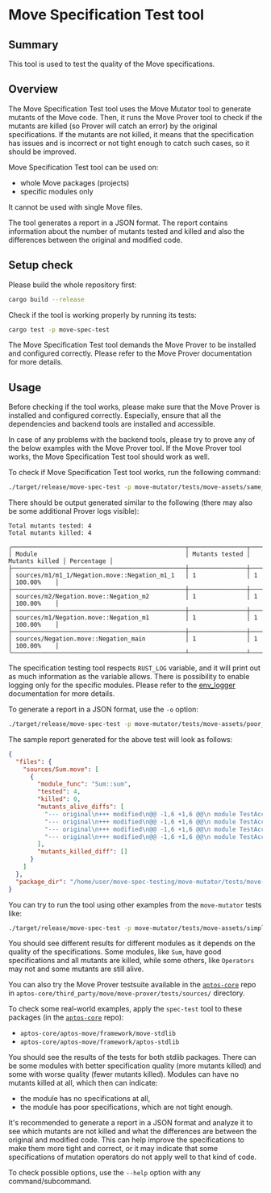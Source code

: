 # Move Specification Test tool

## Summary

This tool is used to test the quality of the Move specifications.

## Overview

The Move Specification Test tool uses the Move Mutator tool to generate mutants
of the Move code. Then, it runs the Move Prover tool to check if the mutants
are killed (so Prover will catch an error) by the original specifications.
If the mutants are not killed, it means that the specification has issues and
is incorrect or not tight enough to catch such cases, so it should be improved.

Move Specification Test tool can be used on:
- whole Move packages (projects)
- specific modules only

It cannot be used with single Move files.

The tool generates a report in a JSON format. The report contains information
about the number of mutants tested and killed and also the differences between
the original and modified code.

## Setup check

Please build the whole repository first:
```bash
cargo build --release
```

Check if the tool is working properly by running its tests:
```bash
cargo test -p move-spec-test
```

The Move Specification Test tool demands the Move Prover to be installed and
configured correctly. Please refer to the Move Prover documentation for more
details.

## Usage

Before checking if the tool works, please make sure that the Move Prover is
installed and configured correctly. Especially, ensure that all the
dependencies and backend tools are installed and accessible.

In case of any problems with the backend tools, please try to prove any of the
below examples with the Move Prover tool. If the Move Prover tool works,
the Move Specification Test tool should work as well.

To check if Move Specification Test tool works, run the following command:
```bash
./target/release/move-spec-test -p move-mutator/tests/move-assets/same_names
```

There should be output generated similar to the following (there may also be
some additional Prover logs visible):
```text
Total mutants tested: 4
Total mutants killed: 4

╭────────────────────────────────────────────────┬────────────────┬────────────────┬────────────╮
│ Module                                         │ Mutants tested │ Mutants killed │ Percentage │
├────────────────────────────────────────────────┼────────────────┼────────────────┼────────────┤
│ sources/m1/m1_1/Negation.move::Negation_m1_1   │ 1              │ 1              │ 100.00%    │
├────────────────────────────────────────────────┼────────────────┼────────────────┼────────────┤
│ sources/m2/Negation.move::Negation_m2          │ 1              │ 1              │ 100.00%    │
├────────────────────────────────────────────────┼────────────────┼────────────────┼────────────┤
│ sources/m1/Negation.move::Negation_m1          │ 1              │ 1              │ 100.00%    │
├────────────────────────────────────────────────┼────────────────┼────────────────┼────────────┤
│ sources/Negation.move::Negation_main           │ 1              │ 1              │ 100.00%    │
╰────────────────────────────────────────────────┴────────────────┴────────────────┴────────────╯
```

The specification testing tool respects `RUST_LOG` variable, and it will print
out as much information as the variable allows. There is possibility to enable
logging only for the specific modules. Please refer to the [env_logger](https://docs.rs/env_logger/latest/env_logger/)
documentation for more details.

To generate a report in a JSON format, use the `-o` option:
```bash
./target/release/move-spec-test -p move-mutator/tests/move-assets/poor_spec -o report.json
```

The sample report generated for the above test will look as follows:
```json
{
  "files": {
    "sources/Sum.move": [
      {
        "module_func": "Sum::sum",
        "tested": 4,
        "killed": 0,
        "mutants_alive_diffs": [
          "--- original\n+++ modified\n@@ -1,6 +1,6 @@\n module TestAccount::Sum {\n     fun sum(x: u128, y: u128): u128 {\n-        let sum_r = x + y;\n+        let sum_r = x - y;\n\n         spec {\n                 // Senseless specification - mutator will change + operator to -*/ but spec won't notice it.\n",
          "--- original\n+++ modified\n@@ -1,6 +1,6 @@\n module TestAccount::Sum {\n     fun sum(x: u128, y: u128): u128 {\n-        let sum_r = x + y;\n+        let sum_r = x * y;\n\n         spec {\n                 // Senseless specification - mutator will change + operator to -*/ but spec won't notice it.\n",
          "--- original\n+++ modified\n@@ -1,6 +1,6 @@\n module TestAccount::Sum {\n     fun sum(x: u128, y: u128): u128 {\n-        let sum_r = x + y;\n+        let sum_r = x / y;\n\n         spec {\n                 // Senseless specification - mutator will change + operator to -*/ but spec won't notice it.\n",
          "--- original\n+++ modified\n@@ -1,6 +1,6 @@\n module TestAccount::Sum {\n     fun sum(x: u128, y: u128): u128 {\n-        let sum_r = x + y;\n+        let sum_r = x % y;\n\n         spec {\n                 // Senseless specification - mutator will change + operator to -*/ but spec won't notice it.\n"
        ],
        "mutants_killed_diff": []
      }
    ]
  },
  "package_dir": "/home/user/move-spec-testing/move-mutator/tests/move-assets/simple"
}
```

You can try to run the tool using other examples from the `move-mutator`
tests like:
```bash
./target/release/move-spec-test -p move-mutator/tests/move-assets/simple
```

You should see different results for different modules as it depends on the
quality of the specifications. Some modules, like `Sum`, have good
specifications and all mutants are killed, while some others, like `Operators`
may not and some mutants are still alive.

You can also try the Move Prover testsuite available in the [`aptos-core`][aptos-core] repo in
`aptos-core/third_party/move/move-prover/tests/sources/` directory.

To check some real-world examples, apply the `spec-test` tool to these packages (in the [`aptos-core`][aptos-core] repo):
- `aptos-core/aptos-move/framework/move-stdlib`
- `aptos-core/aptos-move/framework/aptos-stdlib`

You should see the results of the tests for both stdlib packages. There
can be some modules with better specification quality (more mutants
killed) and some with worse quality (fewer mutants killed). Modules
can have no mutants killed at all, which then can indicate:
- the module has no specifications at all,
- the module has poor specifications, which are not tight enough.

It's recommended to generate a report in a JSON format and analyze it to see
which mutants are not killed and what the differences are between the original
and modified code. This can help improve the specifications to make them
more tight and correct, or it may indicate that some specifications of
mutation operators do not apply well to that kind of code.

To check possible options, use the `--help` option with any command/subcommand.

[aptos-core]: https://github.com/aptos-labs/aptos-core/
